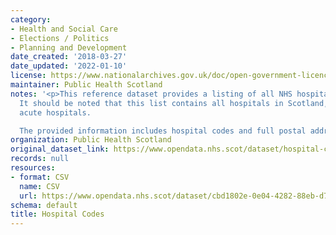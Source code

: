 ```yaml
---
category:
- Health and Social Care
- Elections / Politics
- Planning and Development
date_created: '2018-03-27'
date_updated: '2022-01-10'
license: https://www.nationalarchives.gov.uk/doc/open-government-licence/version/3/
maintainer: Public Health Scotland
notes: '<p>This reference dataset provides a listing of all NHS hospitals across Scotland.
  It should be noted that this list contains all hospitals in Scotland, not only the
  acute hospitals.

  The provided information includes hospital codes and full postal addresses.</p>'
organization: Public Health Scotland
original_dataset_link: https://www.opendata.nhs.scot/dataset/hospital-codes
records: null
resources:
- format: CSV
  name: CSV
  url: https://www.opendata.nhs.scot/dataset/cbd1802e-0e04-4282-88eb-d7bdcfb120f0/resource/c698f450-eeed-41a0-88f7-c1e40a568acc/download/current-hospital_flagged20211216.csv
schema: default
title: Hospital Codes
---
```

